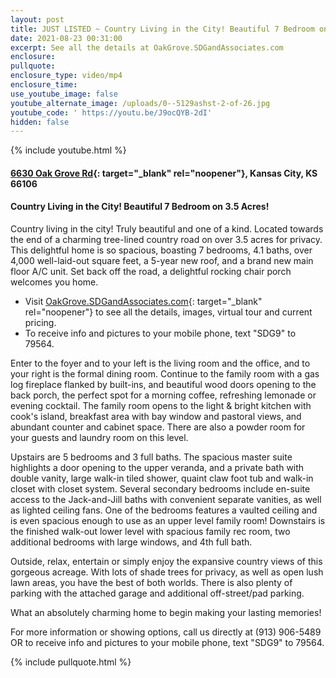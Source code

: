 ```yaml
---
layout: post
title: JUST LISTED ~ Country Living in the City! Beautiful 7 Bedroom on 3.5 Acres!
date: 2021-08-23 00:31:00
excerpt: See all the details at OakGrove.SDGandAssociates.com
enclosure:
pullquote:
enclosure_type: video/mp4
enclosure_time:
use_youtube_image: false
youtube_alternate_image: /uploads/0--5129ashst-2-of-26.jpg
youtube_code: ' https://youtu.be/J9ocQYB-2dI'
hidden: false
---
```

{% include youtube.html %}

#### [6630 Oak Grove Rd](http://oakgrove.ihousenet.com/){: target="_blank" rel="noopener"}, Kansas City, KS 66106

#### Country Living in the City\! Beautiful 7 Bedroom on 3.5 Acres\!

Country living in the city\! Truly beautiful and one of a kind. Located towards the end of a charming tree-lined country road on over 3.5 acres for privacy. This delightful home is so spacious, boasting 7 bedrooms, 4.1 baths, over 4,000 well-laid-out square feet, a 5-year new roof, and a brand new main floor A/C unit. Set back off the road, a delightful rocking chair porch welcomes you home.

* Visit [OakGrove.SDGandAssociates.com](http://oakgrove.ihousenet.com/){: target="_blank" rel="noopener"} to see all the details, images, virtual tour and current pricing.
* To receive info and pictures to your mobile phone, text "SDG9" to 79564.

Enter to the foyer and to your left is the living room and the office, and to your right is the formal dining room. Continue to the family room with a gas log fireplace flanked by built-ins, and beautiful wood doors opening to the back porch, the perfect spot for a morning coffee, refreshing lemonade or evening cocktail. The family room opens to the light & bright kitchen with cook's island, breakfast area with bay window and pastoral views, and abundant counter and cabinet space. There are also a powder room for your guests and laundry room on this level.

Upstairs are 5 bedrooms and 3 full baths. The spacious master suite highlights a door opening to the upper veranda, and a private bath with double vanity, large walk-in tiled shower, quaint claw foot tub and walk-in closet with closet system. Several secondary bedrooms include en-suite access to the Jack-and-Jill baths with convenient separate vanities, as well as lighted ceiling fans. One of the bedrooms features a vaulted ceiling and is even spacious enough to use as an upper level family room\! Downstairs is the finished walk-out lower level with spacious family rec room, two additional bedrooms with large windows, and 4th full bath.

Outside, relax, entertain or simply enjoy the expansive country views of this gorgeous acreage. With lots of shade trees for privacy, as well as open lush lawn areas, you have the best of both worlds. There is also plenty of parking with the attached garage and additional off-street/pad parking.

What an absolutely charming home to begin making your lasting memories\!

For more information or showing options, call us directly at (913) 906-5489 OR to receive info and pictures to your mobile phone, text "SDG9" to 79564.

{% include pullquote.html %}
